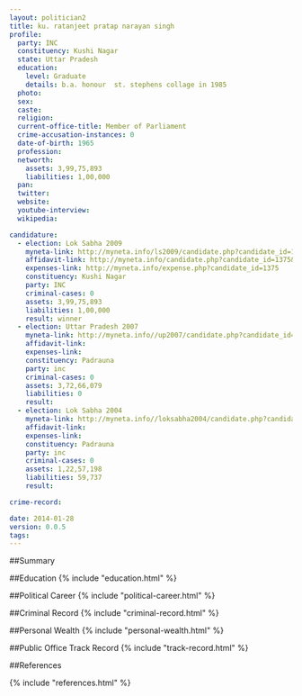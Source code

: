 ```yaml
---
layout: politician2
title: ku. ratanjeet pratap narayan singh
profile: 
  party: INC
  constituency: Kushi Nagar
  state: Uttar Pradesh
  education: 
    level: Graduate
    details: b.a. honour  st. stephens collage in 1985
  photo: 
  sex: 
  caste: 
  religion: 
  current-office-title: Member of Parliament
  crime-accusation-instances: 0
  date-of-birth: 1965
  profession: 
  networth: 
    assets: 3,99,75,893
    liabilities: 1,00,000
  pan: 
  twitter: 
  website: 
  youtube-interview: 
  wikipedia: 

candidature: 
  - election: Lok Sabha 2009
    myneta-link: http://myneta.info/ls2009/candidate.php?candidate_id=1375
    affidavit-link: http://myneta.info/candidate.php?candidate_id=1375&scan=original
    expenses-link: http://myneta.info/expense.php?candidate_id=1375
    constituency: Kushi Nagar 
    party: INC
    criminal-cases: 0
    assets: 3,99,75,893
    liabilities: 1,00,000
    result: winner 
  - election: Uttar Pradesh 2007
    myneta-link: http://myneta.info//up2007/candidate.php?candidate_id=357
    affidavit-link: 
    expenses-link: 
    constituency: Padrauna 
    party: inc
    criminal-cases: 0
    assets: 3,72,66,079
    liabilities: 0
    result:  
  - election: Lok Sabha 2004
    myneta-link: http://myneta.info//loksabha2004/candidate.php?candidate_id=4757
    affidavit-link: 
    expenses-link: 
    constituency: Padrauna 
    party: inc
    criminal-cases: 0
    assets: 1,22,57,198
    liabilities: 59,737
    result:  

crime-record: 

date: 2014-01-28
version: 0.0.5
tags: 
---
```

##Summary


##Education
{% include "education.html" %}


##Political Career
{% include "political-career.html" %}


##Criminal Record
{% include "criminal-record.html" %}


##Personal Wealth
{% include "personal-wealth.html" %}


##Public Office Track Record
{% include "track-record.html" %}


##References


{% include "references.html" %}